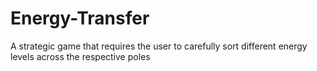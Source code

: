 # Energy-Transfer
A strategic game that requires the user to carefully sort different energy levels across the respective poles
